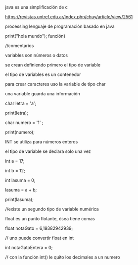 java es una simplificación de c

<https://revistas.untref.edu.ar/index.php/chuy/article/view/2561>

processing lenguaje de programación basado en java

print("hola mundo");
función}

//comentarios

variables son números o datos

se crean definiendo primero el tipo de variable 

el tipo de variables es un contenedor 

para crear caracteres uso la variable de tipo char 

una variable guarda una información 


char letra = 'a';

print(letra);

char numero = '1' ;

print(numero);

INT se utiliza para números enteros

el tipo de variable se declara solo una vez

int a = 17;

int b = 12;

int lasuma = 0;

lasuma = a + b;

print(lasuma);

//existe un segundo tipo de variable numérica

float es un punto flotante, ósea tiene comas 

float notaGato = 6,19382942939;

 // uno puede convertir float en int 
 
int notaGatoEntera = 0;

// con la función int() le quito los decimales a un numero
